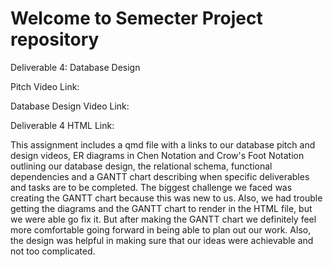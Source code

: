 # Welcome to Semecter Project repository

Deliverable 4: Database Design

Pitch Video Link: 

Database Design Video Link: 

Deliverable 4 HTML Link: 


This assignment includes a qmd file with a links to our database pitch and design videos, ER diagrams in Chen Notation and Crow's Foot Notation outlining our database design, the relational schema, functional dependencies and a GANTT chart describing when specific deliverables and tasks are to be completed. The biggest challenge we faced was creating the GANTT chart because this was new to us. Also, we had trouble getting the diagrams and the GANTT chart to render in the HTML file, but we were able go fix it. But after making the GANTT chart we definitely feel more comfortable going forward in being able to plan out our work. Also, the design was helpful in making sure that our ideas were achievable and not too complicated. 
